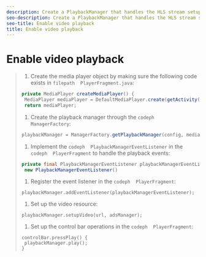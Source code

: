 ```yaml
---
description: Create a PlaybackManager that handles the HLS stream setup and playback operation. No other configuration is required.
seo-description: Create a PlaybackManager that handles the HLS stream setup and playback operation. No other configuration is required.
seo-title: Enable video playback
title: Enable video playback
---
```


# Enable video playback

>1. Create the media player object by making sure the following code exists in `filepath  PlayerFragment.java`:
>   ```java
>   private MediaPlayer createMediaPlayer() { 
>    MediaPlayer mediaPlayer = DefaultMediaPlayer.create(getActivity().getApplicationContext()); 
>    return mediaPlayer;
>   ```
>   <!-- I've duplicated this information. It also exists in the PlayerFragment section, just before the Feature manager section. I figured that I should have it here as well, in case they jump directly to this section. -->
>   
>1. Create the playback manager through the `codeph  ManagerFactory`:
>   ```java
>   playbackManager = ManagerFactory.getPlaybackManager(config, mediaPlayer);
>   ```
>   
>   
>1. Implement the `codeph  PlaybackManagerEventListener` in the `codeph  PlayerFragment` to handle the playback events:
>   ```java
>   private final PlaybackManagerEventListener playbackManagerEventListener = 
>    new PlaybackManagerEventListener()
>   ```
>   
>   
>1. Register the event listener in the `codeph  PlayerFragment`:
>   ```
>   playbackManager.addEventListener(playbackManagerEventListener);
>   ```
>   
>   
>1. Set up the video resource:
>   ```
>   playbackManager.setupVideo(url, adsManager);
>   ```
>   
>   
>1. Set up the control bar operations in the `codeph  PlayerFragment`:
>   ```
>   controlBar.pressPlay() { 
>    playbackManager.play(); 
>   }
>   ```
>   
>   
>   
